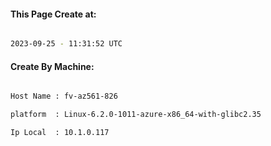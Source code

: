 
   
#### This Page Create at:

```bash

2023-09-25 - 11:31:52 UTC

```

#### Create By Machine:

```bash

Host Name : fv-az561-826

platform  : Linux-6.2.0-1011-azure-x86_64-with-glibc2.35

Ip Local  : 10.1.0.117

```


